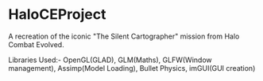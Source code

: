 # HaloCEProject
A recreation of the iconic "The Silent Cartographer" mission from Halo Combat Evolved.

Libraries Used:- OpenGL(GLAD), GLM(Maths), GLFW(Window management), Assimp(Model Loading), Bullet Physics, imGUI(GUI creation)
